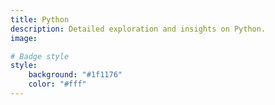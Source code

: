 ```yaml
---
title: Python
description: Detailed exploration and insights on Python.
image: 

# Badge style
style:
    background: "#1f1176"
    color: "#fff"
---
```

